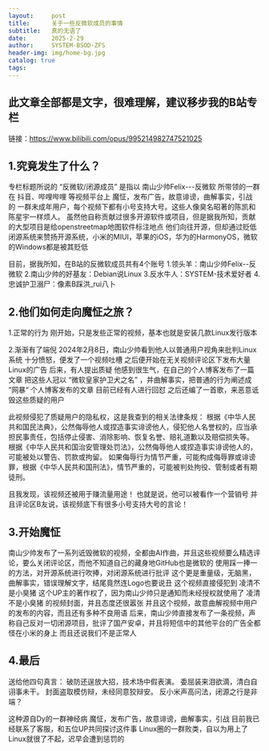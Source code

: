 ```yaml
---
layout:     post
title:      关于一些反微软成员的事情
subtitle:   真的无语了
date:       2025-2-29
author:     SYSTEM-BSOD-ZFS
header-img: img/home-bg.jpg
catalog: true
tags:
---
```

## 此文章全部都是文字，很难理解，建议移步我的B站专栏
链接：https://www.bilibili.com/opus/995214982747521025

## 1.究竟发生了什么？
专栏标题所说的 “反微软/闭源成员” 是指以 南山少帅Felix---反微软 所带领的一群在 抖音、哔哩哔哩 等视频平台上 魔怔，发布广告，故意诽谤，曲解事实，引战 的 一群未成年用户，每个视频下都有小号支持大号。这些人像臭名昭著的陈凯和陈星宇一样烦人。
虽然他自称贡献过很多开源软件或项目，但是据我所知，贡献的大型项目是给openstreetmap地图软件标注地点
他们向往开源，但却通过贬低闭源系统来赞扬开源系统，小米的MIUI，苹果的iOS，华为的HarmonyOS，微软的Windows都是被其贬低

目前，据我所知，在B站的反微软成员共有4个账号
1.领头羊：南山少帅Felix--反微软
2.南山少帅的好基友：Debian说Linux
3.反水牛人：SYSTEM-技术爱好者
4.忠诚护卫溺尸：像素B踩洪_rui八卜

## 2.他们如何走向魔怔之旅？
1.正常的行为
刚开始，只是发些正常的视频，基本也就是安装几款Linux发行版本

2.渐渐有了端倪
2024年2月8日，南山少帅看到他人以普通用户视角来批判Linux系统
十分愤怒，便发了一个视频吐槽
之后便开始在无关视频评论区下发布大量Linux的广告
后来，有人提出质疑
他感到很生气，在自己的个人博客发布了一篇文章
把这些人冠以 “微软皇家护卫犬之名” ，并曲解事实，把普通的行为阐述成 ”网暴“ 
个人博客发布的文章
目前已经有人进行回怼
之后还编了一首歌，来恶意诋毁这些质疑的用户

此视频侵犯了质疑用户的隐私权，这是我查到的相关法律条规：
根据《中华人民共和国民法典》，公然侮辱他人或捏造事实诽谤他人，侵犯他人名誉权的，应当承担民事责任，包括停止侵害、消除影响、恢复名誉、赔礼道歉以及赔偿损失等。
根据《中华人民共和国治安管理处罚法》，公然侮辱他人或捏造事实诽谤他人的，可能被处以警告、罚款或拘留。
如果侮辱行为情节严重，可能构成侮辱罪或诽谤罪，根据《中华人民共和国刑法》，情节严重的，可能被判处拘役、管制或者有期徒刑。

且我发现，该视频还被用于赚流量用途！
也就是说，他可以被看作一个营销号
并且评论区B友说，该视频底下有很多小号支持大号的言论！

## 3.开始魔怔
南山少帅发布了一系列诋毁微软的视频，全都由AI作曲，并且这些视频要么精选评论，要么关闭评论区，而他不知道自己的藏身地GitHub也是微软的
使用踩一捧一的方法，对开源系统进行吹捧，对闭源系统进行批评
这个更是重量级，无脑黑，曲解事实，错误理解文字，结尾竟然连Logo也要说丑
这个视频直接侵犯到 凌清不是小臭猪 这个UP主的著作权了，因为南山少帅只是通知而未经授权就使用了 凌清不是小臭猪 的视频封面，并且态度还很嚣张
并且这个视频，故意曲解视频中用户的发布的内容，而且还有多种不良用语
后来，南山少帅直接发布了一条视频，声称自己反对一切闭源项目，批评了国产安卓，并且将短信中的其他平台的广告全都怪在小米的身上
而且还说我们不是正常人

## 4.最后
送给他四句真言：
破防还逞放大招，技术场中假表演。 
委屈装来泪欲滴，清白自诩事未干。 
封面盗取模仿辩，未经同意狡辩安。
反小米声高问法，闭源之行是非端？

这种源自Dy的一群神经病
魔怔，发布广告，故意诽谤，曲解事实，引战
目前我已经联系了客服，和五位UP共同探讨这件事
Linux圈的一群败类，自以为用上了Linux就很了不起，迟早会遭到惩罚的​


